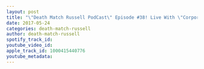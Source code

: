 ```yaml
---
layout: post
title: "\"Death Match Russell PodCast\" Episode #38! Live With \"Corporal Robinson\"! As VOW Presents \"ZERO F's GIVEN\"! Tune in!"
date: 2017-05-24
categories: death-match-russell
author: death-match-russell
spotify_track_id: 
youtube_video_id: 
apple_track_id: 1000415440776
youtube_metadata: 
---
```

